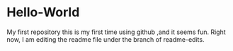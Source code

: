 # Hello-World
My first repository
this is my first time using github ,and it seems fun. Right now, I am editing the readme file under the branch of readme-edits.
